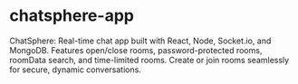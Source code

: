 # chatsphere-app
ChatSphere: Real-time chat app built with React, Node, Socket.io, and MongoDB. Features open/close rooms, password-protected rooms, roomData search, and time-limited rooms. Create or join rooms seamlessly for secure, dynamic conversations. 
